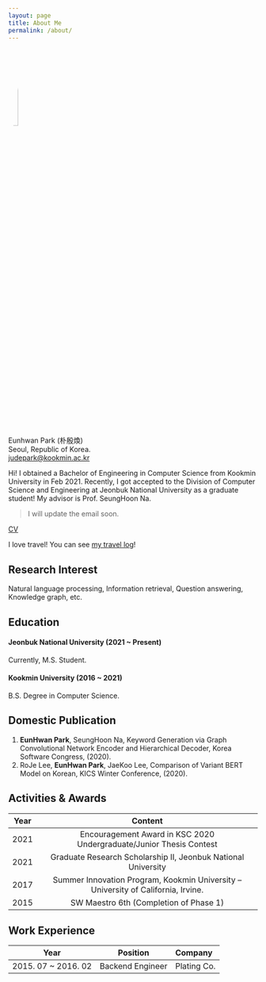 ```yaml
---
layout: page
title: About Me
permalink: /about/
---
```

<img src="https://avatars.githubusercontent.com/JudePark96" width="20%" height="20%" style="border-radius:50%"/><br/>
Eunhwan Park (朴殷煥) <br >
Seoul, Republic of Korea. <br >
judepark@kookmin.ac.kr

Hi! I obtained a Bachelor of Engineering in Computer Science from Kookmin University in Feb 2021. Recently, I got accepted to the Division of Computer Science and Engineering at Jeonbuk National University as a graduate student! My advisor is Prof. SeungHoon Na.

> I will update the email soon.

[CV](https://github.com/JudePark96/judepark96.github.io/blob/master/eunhwanpark_cv.pdf)

I love travel! You can see [my travel log](https://judepark96.github.io/travel_log/#1)!

## Research Interest

Natural language processing, Information retrieval, Question answering, Knowledge graph, etc.

## Education

#### Jeonbuk National University (2021 ~ Present)

Currently, M.S. Student.

#### Kookmin University (2016 ~ 2021)

B.S. Degree in Computer Science.

## Domestic Publication

1. **EunHwan Park**, SeungHoon Na, Keyword Generation via Graph Convolutional Network Encoder and Hierarchical Decoder, Korea Software Congress, (2020).
2. RoJe Lee, **EunHwan Park**, JaeKoo Lee, Comparison of Variant BERT Model on Korean, KICS Winter Conference, (2020).

## Activities & Awards

| Year   |      Content      |  
|----------|:-------------:|
| 2021 | Encouragement Award in KSC 2020 Undergraduate/Junior Thesis Contest |
| 2021 | Graduate Research Scholarship II, Jeonbuk National University |
| 2017 |  Summer Innovation Program, Kookmin University – University of California, Irvine. |
| 2015 |  SW Maestro 6th (Completion of Phase 1) |

## Work Experience

| Year   |      Position      | Company |  
|----------|:-------------:|:-------------|
| 2015. 07 ~ 2016. 02 | Backend Engineer | Plating Co.|

